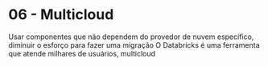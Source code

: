# 06 - Multicloud
Usar componentes que não dependem do provedor de nuvem específico, diminuir o esforço para fazer uma migração 
O Databricks é uma ferramenta que atende milhares de usuários, multicloud